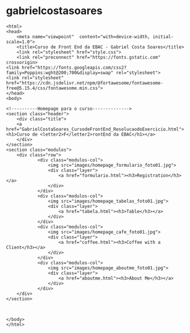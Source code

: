 # gabrielcostasoares
<!DOCTYPE html>
	<html>
	<head>
		<meta name="viewpoint"	content="with=device-width, initial-scale=1.0">
		<title>Curso de Front End da EBAC - Gabriel Costa Soares</title>
		<link rel="stylesheet" href="style.css">
		<link rel="preconnect" href="https://fonts.gstatic.com" crossorigin> 
	<link href="https://fonts.googleapis.com/css2?family=Poppins:wght@200;700&display=swap" rel="stylesheet">
	<link rel="stylesheet" href="https://cdn.jsdelivr.net/npm/@fortawesome/fontawesome-free@5.15.4/css/fontawesome.min.css">
	</head>
	<body>
	
	<!----------Homepage para o curso-------------->
	<section class="header">
		<div class="title">
		<a href="GabrielCostaSoares_CursodeFrontEnd_ResolucaodoExercicio.html"><h1>Curso de <letter2>F</letter2>rontEnd da EBAC</h1></a>
		</div>
	</section>
	<section class="modulos">	
		<div class="row">
				<div class="modulos-col">
					<img src="images/homepage_formulario_foto01.jpg">
					<div class="layer">
						<a href="formulario.html"><h3>Registration</h3></a>
					</div>
				</div>
				<div class="modulos-col">
					<img src="images/homepage_tabelas_foto01.jpg">
					<div class="layer">
						<a href="tabela.html"><h3>Table</h3></a>
					</div>
				</div>
				<div class="modulos-col">
					<img src="images/homepage_cafe_foto01.jpg">
					<div class="layer">
						<a href="coffee.html"><h3>Coffee with a Client</h3></a>
					</div>
				</div>	
				<div class="modulos-col">
					<img src="images/homepage_aboutme_foto01.jpg">
					<div class="layer">
						<a href="aboutme.html"><h3>About Me</h3></a>
					</div>
				</div>
		</div>
	</section>
	
	
	
	</body>
	</html>

